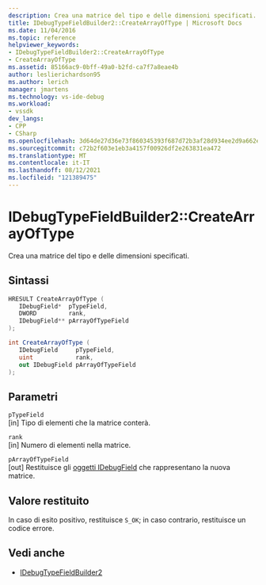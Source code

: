 ```yaml
---
description: Crea una matrice del tipo e delle dimensioni specificati.
title: IDebugTypeFieldBuilder2::CreateArrayOfType | Microsoft Docs
ms.date: 11/04/2016
ms.topic: reference
helpviewer_keywords:
- IDebugTypeFieldBuilder2::CreateArrayOfType
- CreateArrayOfType
ms.assetid: 85166ac9-0bff-49a0-b2fd-ca7f7a8eae4b
author: leslierichardson95
ms.author: lerich
manager: jmartens
ms.technology: vs-ide-debug
ms.workload:
- vssdk
dev_langs:
- CPP
- CSharp
ms.openlocfilehash: 3d64de27d36e73f860345393f687d72b3af28d934ee2d9a662ec7ba5ead5bc3c
ms.sourcegitcommit: c72b2f603e1eb3a4157f00926df2e263831ea472
ms.translationtype: MT
ms.contentlocale: it-IT
ms.lasthandoff: 08/12/2021
ms.locfileid: "121389475"
---
```

# <a name="idebugtypefieldbuilder2createarrayoftype"></a>IDebugTypeFieldBuilder2::CreateArrayOfType
Crea una matrice del tipo e delle dimensioni specificati.

## <a name="syntax"></a>Sintassi

```cpp
HRESULT CreateArrayOfType (
   IDebugField*  pTypeField,
   DWORD         rank,
   IDebugField** pArrayOfTypeField
);
```

```csharp
int CreateArrayOfType (
   IDebugField     pTypeField,
   uint            rank,
   out IDebugField pArrayOfTypeField
);
```

## <a name="parameters"></a>Parametri
`pTypeField`\
[in] Tipo di elementi che la matrice conterà.

`rank`\
[in] Numero di elementi nella matrice.

`pArrayOfTypeField`\
[out] Restituisce gli [oggetti IDebugField](../../../extensibility/debugger/reference/idebugfield.md) che rappresentano la nuova matrice.

## <a name="return-value"></a>Valore restituito
 In caso di esito positivo, restituisce `S_OK`; in caso contrario, restituisce un codice errore.

## <a name="see-also"></a>Vedi anche
- [IDebugTypeFieldBuilder2](../../../extensibility/debugger/reference/idebugtypefieldbuilder2.md)
